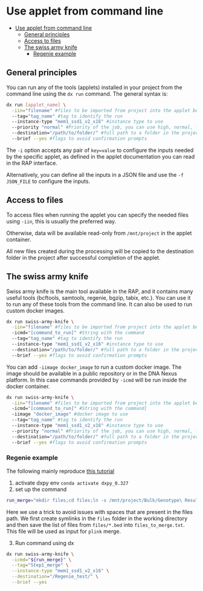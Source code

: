 # Use applet from command line

- [Use applet from command line](#use-applet-from-command-line)
  - [General principles](#general-principles)
  - [Access to files](#access-to-files)
  - [The swiss army knife](#the-swiss-army-knife)
    - [Regenie example](#regenie-example)

## General principles

You can run any of the tools (applets) installed in your project from the command line using the `dx run` command. The general syntax is:

```bash
dx run [applet_name] \
  -iin="filename" #files to be imported from project into the applet before run (aka input files)
  --tag="tag_name" #tag to identify the run
  --instance-type "mem1_ssd1_v2_x16" #instance type to use
  --priority "normal" #Priority of the job, you can use high, normal, low. High cost more
  --destination="/path/to/folder/" #full path to a folder in the project to store generated data
  --brief --yes #flags to avoid confirmation prompts
```

The `-i` option accepts any pair of `key=value` to configure the inputs needed by the specific applet, as defined in the applet documentation you can read in the RAP interface.

Alternatively, you can define all the inputs in a JSON file and use the `-f JSON_FILE` to configure the inputs.

## Access to files

To access files when running the applet you can specify the needed files using `-iin`, this is usually the preferred way. 

Otherwise, data will be available read-only from `/mnt/project` in the applet container. 

All new files created during the processing will be copied to the destination folder in the project after successful completion of the applet.

## The swiss army knife

Swiss army knife is the main tool available in the RAP, and it contains many useful tools (bcftools, samtools, regenie, bgzip, tabix, etc.). You can use it to run any of these tools from the command line. It can also be used to run custom docker images.

```bash
dx run swiss-army-knife \
  -iin="filename" #files to be imported from project into the applet before run (aka input files). Can be repeated
  -icmd="[command_to_run]" #String with the command
  --tag="tag_name" #tag to identify the run
  --instance-type "mem1_ssd1_v2_x16" #instance type to use
  --destination="/path/to/folder/" #full path to a folder in the project to store generated data
  --brief --yes #flags to avoid confirmation prompts
```

You can add `-iimage docker_image` to run a custom docker image. The image should be available in a public repository or in the DNA Nexus platform. In this case commands provided by `-icmd` will be run inside the docker container.

```bash
dx run swiss-army-knife \
  -iin="filename" #files to be imported from project into the applet before run (aka input files). Can be repeated
  -icmd="[command_to_run]" #String with the command]
  -iimage "docker_image" #docker image to use
  --tag="tag_name" #tag to identify the run
  --instance-type "mem1_ssd1_v2_x16" #instance type to use
  --priority "normal" #Priority of the job, you can use high, normal, low. High cost more
  --destination="/path/to/folder/" #full path to a folder in the project to store generated data
  --brief --yes #flags to avoid confirmation prompts
```

### Regenie example

The following mainly reproduce [this tutorial](https://www.youtube.com/watch?v=762PVlyZJ-U)

1. activate dxpy env `conda activate dxpy_0.327`
2. set up the command

  ```bash
  run_merge="mkdir files;cd files;ln -s /mnt/project/Bulk/Genotype\ Results/Genotype\ calls/ukb22418_c* ./;cd ..;ls files/*.bed | sed 's/.bed//g' > files_to_merge.txt;plink --merge-list files_to_merge.txt --make-bed --autosome-xy --out ukb22418_c1_22_v2_merged;rm files_to_merge.txt;"
  ```

  Here we use a trick to avoid issues with spaces that are present in the files path. We first create symlinks in the `files` folder in the working directory and then save the list of files from `files/*.bed` into `files_to_merge.txt`. This file will be used as input for `plink` merge.

3. Run command using dx

  ```bash
  dx run swiss-army-knife \
    -icmd="${run_merge}" \
    --tag="Step1_merge" \
    --instance-type "mem1_ssd1_v2_x16" \
    --destination="/Regenie_test/" \
    --brief --yes
  ```